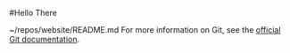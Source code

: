 #Hello There

~/repos/website/README.md
 For more information on Git, see the
[official Git documentation](https://git-scm.com/).
